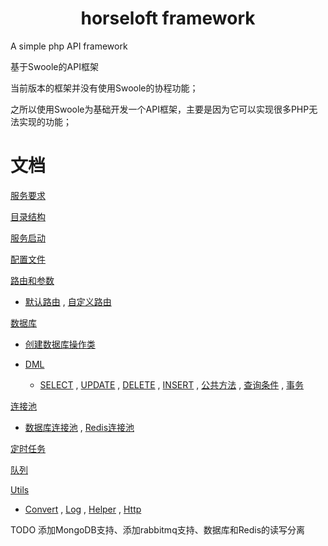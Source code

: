 # <center>horseloft framework</center>

A simple php API framework

基于Swoole的API框架

当前版本的框架并没有使用Swoole的协程功能；

之所以使用Swoole为基础开发一个API框架，主要是因为它可以实现很多PHP无法实现的功能；

# 文档

[服务要求](https://github.com/horseloft/horseloft-php/wiki/%E6%9C%8D%E5%8A%A1%E8%A6%81%E6%B1%82)

[目录结构](https://github.com/horseloft/horseloft-php/wiki/%E7%9B%AE%E5%BD%95%E7%BB%93%E6%9E%84)

[服务启动](https://github.com/horseloft/horseloft-php/wiki/%E6%9C%8D%E5%8A%A1%E5%90%AF%E5%8A%A8)

[配置文件](https://github.com/horseloft/horseloft-php/wiki/%E9%85%8D%E7%BD%AE%E6%96%87%E4%BB%B6)

[路由和参数](https://github.com/horseloft/horseloft-php/wiki/%E8%B7%AF%E7%94%B1%E5%92%8C%E5%8F%82%E6%95%B0)

- [默认路由](https://github.com/horseloft/horseloft-php/wiki/%E8%B7%AF%E7%94%B1%E5%92%8C%E5%8F%82%E6%95%B0#%E9%BB%98%E8%AE%A4%E8%B7%AF%E7%94%B1) ,
  [自定义路由](https://github.com/horseloft/horseloft-php/wiki/%E8%B7%AF%E7%94%B1%E5%92%8C%E5%8F%82%E6%95%B0#%E8%87%AA%E5%AE%9A%E4%B9%89%E8%B7%AF%E7%94%B1)

[数据库](https://github.com/horseloft/horseloft-php/wiki/%E6%95%B0%E6%8D%AE%E5%BA%93)

- [创建数据库操作类](https://github.com/horseloft/horseloft-php/wiki/%E6%95%B0%E6%8D%AE%E5%BA%93#%E5%88%9B%E5%BB%BA%E6%95%B0%E6%8D%AE%E5%BA%93%E7%B1%BB)

- [DML](https://github.com/horseloft/horseloft-php/wiki/%E6%95%B0%E6%8D%AE%E5%BA%93#dml)

    - [SELECT](https://github.com/horseloft/horseloft-php/wiki/%E6%95%B0%E6%8D%AE%E5%BA%93#select) ,
      [UPDATE](https://github.com/horseloft/horseloft-php/wiki/%E6%95%B0%E6%8D%AE%E5%BA%93#update) ,
      [DELETE](https://github.com/horseloft/horseloft-php/wiki/%E6%95%B0%E6%8D%AE%E5%BA%93#delete) ,
      [INSERT](https://github.com/horseloft/horseloft-php/wiki/%E6%95%B0%E6%8D%AE%E5%BA%93#insert) ,
      [公共方法](https://github.com/horseloft/horseloft-php/wiki/%E6%95%B0%E6%8D%AE%E5%BA%93#%E5%85%AC%E7%94%A8%E6%96%B9%E6%B3%95) ,
      [查询条件](https://github.com/horseloft/horseloft-php/wiki/%E6%95%B0%E6%8D%AE%E5%BA%93#%E6%9F%A5%E8%AF%A2%E6%9D%A1%E4%BB%B6) ,
      [事务](https://github.com/horseloft/horseloft-php/wiki/%E6%95%B0%E6%8D%AE%E5%BA%93#%E4%BA%8B%E5%8A%A1)
      
[连接池](https://github.com/horseloft/horseloft-php/wiki/%E8%BF%9E%E6%8E%A5%E6%B1%A0)

- [数据库连接池](https://github.com/horseloft/horseloft-php/wiki/%E8%BF%9E%E6%8E%A5%E6%B1%A0#%E6%95%B0%E6%8D%AE%E5%BA%93%E8%BF%9E%E6%8E%A5%E6%B1%A0) , 
  [Redis连接池](https://github.com/horseloft/horseloft-php/wiki/%E8%BF%9E%E6%8E%A5%E6%B1%A0#redis%E8%BF%9E%E6%8E%A5%E6%B1%A0)

[定时任务](https://github.com/horseloft/horseloft-php/wiki/%E5%AE%9A%E6%97%B6%E4%BB%BB%E5%8A%A1)

[队列](https://github.com/horseloft/horseloft-php/wiki/%E9%98%9F%E5%88%97)

[Utils](https://github.com/horseloft/horseloft-php/wiki/Utils)

- [Convert](https://github.com/horseloft/horseloft-php/wiki/Utils#convert) ,
  [Log](https://github.com/horseloft/horseloft-php/wiki/Utils#log) ,
  [Helper](https://github.com/horseloft/horseloft-php/wiki/Helper) ,
  [Http](https://github.com/horseloft/horseloft-php/wiki/Http)


TODO
  添加MongoDB支持、添加rabbitmq支持、数据库和Redis的读写分离

